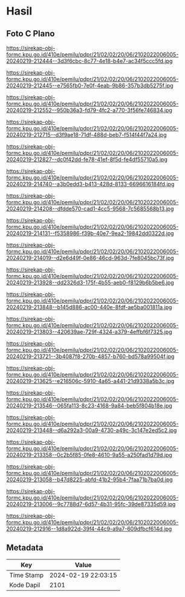 # Hasil

## Foto C Plano

https://sirekap-obj-formc.kpu.go.id/410e/pemilu/pdpr/21/02/02/20/06/2102022006005-20240219-212444--3d3f6cbc-8c77-4e18-b4e7-ac34f5ccc5fd.jpg

https://sirekap-obj-formc.kpu.go.id/410e/pemilu/pdpr/21/02/02/20/06/2102022006005-20240219-212445--e7565fb0-7e0f-4eab-9b86-357b3db5275f.jpg

https://sirekap-obj-formc.kpu.go.id/410e/pemilu/pdpr/21/02/02/20/06/2102022006005-20240219-212552--950b36a3-fd79-4fc2-a770-3f56fe746834.jpg

https://sirekap-obj-formc.kpu.go.id/410e/pemilu/pdpr/21/02/02/20/06/2102022006005-20240219-212715--d3f9ae18-71df-488d-beb7-f514f44f7a24.jpg

https://sirekap-obj-formc.kpu.go.id/410e/pemilu/pdpr/21/02/02/20/06/2102022006005-20240219-212827--dc0f42dd-fe78-41ef-8f5d-fe4df55710a5.jpg

https://sirekap-obj-formc.kpu.go.id/410e/pemilu/pdpr/21/02/02/20/06/2102022006005-20240219-214740--a3b0edd3-b413-428d-8133-6696616184fd.jpg

https://sirekap-obj-formc.kpu.go.id/410e/pemilu/pdpr/21/02/02/20/06/2102022006005-20240219-214208--dfdde570-cad1-4cc5-9568-7c5685568b13.jpg

https://sirekap-obj-formc.kpu.go.id/410e/pemilu/pdpr/21/02/02/20/06/2102022006005-20240219-214131--f5358986-f39b-40e7-9ea2-19842dd0322d.jpg

https://sirekap-obj-formc.kpu.go.id/410e/pemilu/pdpr/21/02/02/20/06/2102022006005-20240219-214019--d2e6d49f-0e86-46cd-963d-7fe8045bc73f.jpg

https://sirekap-obj-formc.kpu.go.id/410e/pemilu/pdpr/21/02/02/20/06/2102022006005-20240219-213928--dd2326d3-175f-4b55-aeb0-f8129b6b5be6.jpg

https://sirekap-obj-formc.kpu.go.id/410e/pemilu/pdpr/21/02/02/20/06/2102022006005-20240219-213848--b145d886-ac00-440e-8fdf-ae5ba001811a.jpg

https://sirekap-obj-formc.kpu.go.id/410e/pemilu/pdpr/21/02/02/20/06/2102022006005-20240219-213803--420639ae-729f-4324-a379-4effbf6f7325.jpg

https://sirekap-obj-formc.kpu.go.id/410e/pemilu/pdpr/21/02/02/20/06/2102022006005-20240219-213721--3b4087f8-270b-4857-b760-bd578a99504f.jpg

https://sirekap-obj-formc.kpu.go.id/410e/pemilu/pdpr/21/02/02/20/06/2102022006005-20240219-213625--e216506c-5910-4a65-a441-21d9338a5b3c.jpg

https://sirekap-obj-formc.kpu.go.id/410e/pemilu/pdpr/21/02/02/20/06/2102022006005-20240219-213546--065fa113-8c23-4168-9a84-beb5f804b18e.jpg

https://sirekap-obj-formc.kpu.go.id/410e/pemilu/pdpr/21/02/02/20/06/2102022006005-20240219-213448--d6a292a3-00a9-4730-a49c-3c147e2ed5c2.jpg

https://sirekap-obj-formc.kpu.go.id/410e/pemilu/pdpr/21/02/02/20/06/2102022006005-20240219-213358--0c2b5f85-0fe8-4610-9a55-a250fad1d79d.jpg

https://sirekap-obj-formc.kpu.go.id/410e/pemilu/pdpr/21/02/02/20/06/2102022006005-20240219-213058--b47d8225-abfd-41b2-95b4-7faa71b7ba0d.jpg

https://sirekap-obj-formc.kpu.go.id/410e/pemilu/pdpr/21/02/02/20/06/2102022006005-20240219-213006--9c7788d7-6d57-4b31-95fc-39de87335d59.jpg

https://sirekap-obj-formc.kpu.go.id/410e/pemilu/pdpr/21/02/02/20/06/2102022006005-20240219-212916--1d8a922d-39f4-44c9-a9a7-609dfbcf614d.jpg


## Metadata

| Key        | Value               |
| ---------- | ------------------- |
| Time Stamp | 2024-02-19 22:03:15 |
| Kode Dapil | 2101                |



